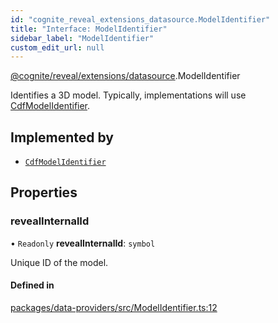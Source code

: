 ```yaml
---
id: "cognite_reveal_extensions_datasource.ModelIdentifier"
title: "Interface: ModelIdentifier"
sidebar_label: "ModelIdentifier"
custom_edit_url: null
---
```


[@cognite/reveal/extensions/datasource](../modules/cognite_reveal_extensions_datasource.md).ModelIdentifier

Identifies a 3D model. Typically, implementations will use [CdfModelIdentifier](../classes/cognite_reveal_extensions_datasource.CdfModelIdentifier.md).

## Implemented by

- [`CdfModelIdentifier`](../classes/cognite_reveal_extensions_datasource.CdfModelIdentifier.md)

## Properties

### revealInternalId

• `Readonly` **revealInternalId**: `symbol`

Unique ID of the model.

#### Defined in

[packages/data-providers/src/ModelIdentifier.ts:12](https://github.com/cognitedata/reveal/blob/fba2eed2/viewer/packages/data-providers/src/ModelIdentifier.ts#L12)
